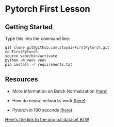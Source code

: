 # Pytorch First Lesson

## Getting Started

Type this into the command line:
```shell
git clone git@github.com:stuyai/FirstPytorch.git
cd FirstPytorch
source venv/bin/activate
python -m venv venv
pip install -r requirements.txt
```

## Resources

- More information on Batch Normalization [(here)](https://www.youtube.com/watch?v=DtEq44FTPM4&ab_channel=CodeEmporium)

- How do neural networks work [(here)](https://www.youtube.com/watch?v=IHZwWFHWa-w&ab_channel=3Blue1Brown)

- Pytorch in 100 seconds [(here)](https://www.youtube.com/watch?v=ORMx45xqWkA&ab_channel=Fireship)

[Here's the link to the original dataset BTW](https://www.kaggle.com/datasets/elikplim/concrete-compressive-strength-data-set)
